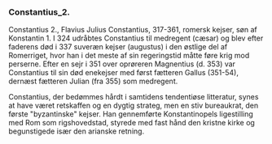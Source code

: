 ### Constantius_2.


Constantius 2., Flavius Julius Constantius, 317-361, romersk kejser, søn af Konstantin 1. I 324 udråbtes Constantius til medregent (cæsar) og blev efter faderens død i 337 suveræn kejser (augustus) i den østlige del af Romerriget, hvor han i det meste af sin regeringstid måtte føre krig mod perserne. Efter en sejr i 351 over oprøreren Magnentius (d. 353) var Constantius til sin død enekejser med først fætteren Gallus (351-54), dernæst fætteren Julian (fra 355) som medregent.

Constantius, der bedømmes hårdt i samtidens tendentiøse litteratur, synes at have været retskaffen og en dygtig strateg, men en stiv bureaukrat, den første "byzantinske" kejser. Han gennemførte Konstantinopels ligestilling med Rom som rigshovedstad, styrede med fast hånd den kristne kirke og begunstigede især den arianske retning.